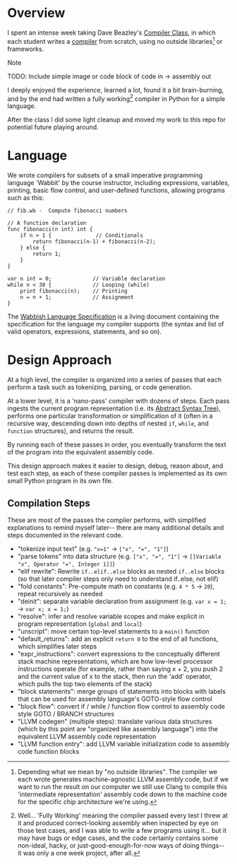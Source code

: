 # Overview

I spent an intense week taking Dave Beazley's [Compiler Class](https://www.dabeaz.com/compiler.html), in which each student writes a [compiler](https://en.wikipedia.org/wiki/Compiler) from scratch, using no outside libraries[^1] or frameworks.

> [!NOTE]
> TODO: Include simple image or code block of code in -> assembly out

I deeply enjoyed the experience, learned a lot, found it a bit brain-burning, and by the end had written a fully working[^2] compiler in Python for a simple language.

[^1]: Depending what we mean by "no outside libraries". The compiler we each wrote generates machine-agnostic LLVM assembly code, but if we want to run the result on our computer we still use Clang to compile this 'intermediate representation' assembly code down to the machine code for the specific chip architecture we're using.

[^2]: Well... 'Fully Working' meaning the compiler passed every test I threw at it and produced correct-looking assembly when inspected by eye on those test cases, and I was able to write a few programs using it... but it may have bugs or edge cases, and the code certainly contains some non-ideal, hacky, or just-good-enough-for-now ways of doing things-- it was only a one week project, after all.

After the class I did some light cleanup and moved my work to this repo for potential future playing around.

# Language

We wrote compilers for subsets of a small imperative programming language 'Wabbit' by the course instructor, including expressions, variables, printing, basic flow control, and user-defined functions, allowing programs such as this:

```
// fib.wb -  Compute fibonacci numbers

// A function declaration
func fibonacci(n int) int {
    if n > 1 {              // Conditionals
        return fibonacci(n-1) + fibonacci(n-2);
    } else {
        return 1;
    }
}

var n int = 0;             // Variable declaration
while n < 30 {             // Looping (while)
    print fibonacci(n);    // Printing
    n = n + 1;             // Assignment
}
```


The [Wabbish Language Specification](Wabbish-Specification.md) is a living document containing the specification for the language my compiler supports (the syntax and list of valid operators, expressions, statements, and so on).

# Design Approach

At a high level, the compiler is organized into a series of passes that each perform a task such as tokenizing, parsing, or code generation.

At a lower level, it is a 'nano-pass' compiler with dozens of steps. Each pass ingests the current program representation (i.e. its [Abstract Syntax Tree](https://en.wikipedia.org/wiki/Abstract_syntax_tree)), performs one particular transformation or simplification of it (often in a recursive way, descending down into depths of nested `if`, `while`, and `function` structures), and returns the result. 

By running each of these passes in order, you eventually transform the text of the program into the equivalent assembly code.

This design approach makes it easier to design, debug, reason about, and test each step, as each of these compiler passes is implemented as its own small Python program in its own file.

## Compilation Steps

These are most of the passes the compiler performs, with simplified explanations to remind myself later-- there are many additional details and steps documented in the relevant code.

* "tokenize input text" (e.g. `"x=1"` -> `["x", "=", "1"]`)
* "parse tokens" into data structure (e.g. `["x", "=", "1"]` -> `[[Variable "x", Operator "=", Integer 1]]`)
* "elif rewrite": Rewrite `if..elif..else` blocks as nested `if..else` blocks (so that later compiler steps only need to understand if..else, not elif)
* "fold constants": Pre-compute math on constants (e.g. `4 * 5` -> `20`), repeat recursively as needed
* "deinit": separate variable declaration from assignment (e.g. `var x = 1;` -> `var x; x = 1;`)
* "resolve": infer and resolve variable scopes and make explicit in program representation (`global` and `local`)
* "unscript": move certain top-level statements to a `main()` function
* "default_returns": add an explicit `return 0` to the end of all functions, which simplifies later steps
* "expr_instructions": convert expressions to the conceptually different stack machine representations, which are how low-level processor instructions operate (for example, rather than saying x + 2, you push 2 and the current value of x to the stack, then run the 'add' operator, which pulls the top two elements of the stack)
* "block statements": merge groups of statements into blocks with labels that can be used for assembly language's GOTO-style flow control
* "block flow": convert if / while / function flow control to assembly code style GOTO / BRANCH structures 
* "LLVM codegen" (multiple steps): translate various data structures (which by this point are "organized like assembly language") into the equivalent LLVM assembly code representation
* "LLVM function entry": add LLVM variable initialization code to assembly code function blocks



